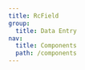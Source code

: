 ```yaml
---
title: RcField
group:
  title: Data Entry
nav:
  title: Components
  path: /components
---
```


<code src="./demo.tsx"></code>
